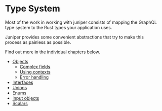 # Type System

Most of the work in working with juniper consists of mapping the 
GraphQL type system to the Rust types your application uses.

Juniper provides some convenient abstractions that try to make this process
as painless as possible.

Find out more in the individual chapters below.

- [Objects](objects/index.md)
  - [Complex fields](objects/complex_fields.md)
  - [Using contexts](objects/using_contexts.md)
  - [Error handling](objects/error_handling.md)
- [Interfaces](interfaces.md)
- [Unions](unions.md)
- [Enums](enums.md)
- [Input objects](input_objects.md)
- [Scalars](scalars.md)
